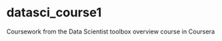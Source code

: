 datasci_course1
===============

Coursework from the Data Scientist toolbox overview course in Coursera
